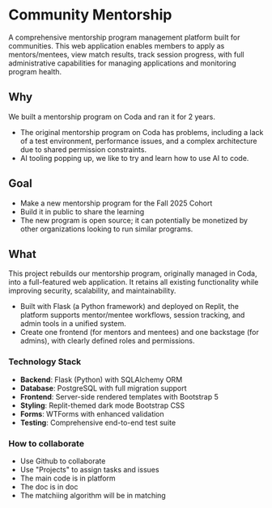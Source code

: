 # Community Mentorship

A comprehensive mentorship program management platform built for communities. This web application enables members to apply as mentors/mentees, view match results, track session progress, with full administrative capabilities for managing applications and monitoring program health.


## Why
We built a mentorship program on Coda and ran it for 2 years. 
- The original mentorship program on Coda has problems, including a lack of a test environment, performance issues, and a complex architecture due to shared permission constraints. 
- AI tooling popping up, we like to try and learn how to use AI to code.

## Goal
- Make a new mentorship program for the Fall 2025 Cohort
- Build it in public to share the learning
- The new program is open source; it can potentially be monetized by other organizations looking to run similar programs.

## What 
This project rebuilds our mentorship program, originally managed in Coda, into a full-featured web application. It retains all existing functionality while improving security, scalability, and maintainability. 
- Built with Flask (a Python framework) and deployed on Replit, the platform supports mentor/mentee workflows, session tracking, and admin tools in a unified system.
- Create one frontend (for mentors and mentees) and one backstage (for admins), with clearly defined roles and permissions.

### Technology Stack
- **Backend**: Flask (Python) with SQLAlchemy ORM
- **Database**: PostgreSQL with full migration support
- **Frontend**: Server-side rendered templates with Bootstrap 5
- **Styling**: Replit-themed dark mode Bootstrap CSS
- **Forms**: WTForms with enhanced validation
- **Testing**: Comprehensive end-to-end test suite

### How to collaborate
- Use Github to collaborate
- Use "Projects" to assign tasks and issues
- The main code is in platform
- The doc is in doc
- The matchiing algorithm will be in matching
